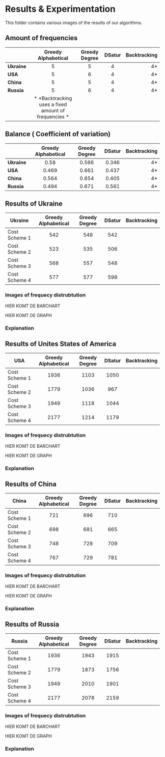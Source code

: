 # Results & Experimentation

This folder contains various images of the results of our algorithms. 


## Amount of frequencies

|                | Greedy Alphabetical | Greedy Degree | DSatur | Backtracking |
|----------------| :------------------:|:-------------:|:------:|-------------:|
| **Ukraine**    |        5            |        5      |   4    |     4*       |
| **USA**        |        5            |        6      |   4    |     4*       |
| **China**      |        5            |        5      |   4    |     4*       |
| **Russia**     |        5            |        6      |   4    |     4*       |
|                | * *Backtracking uses a fixed amount of frequencies *



## Balance ( Coefficient of variation)

|                | Greedy Alphabetical | Greedy Degree | DSatur | Backtracking
|----------------| :------------------:|:-------------:|:------:|-------------:|
| **Ukraine**    |        0.58         |      0.566    |  0.346 |     4*       |
| **USA**        |        0.469        |      0.661    |  0.437 |     4*       |
| **China**      |        0.564        |      0.654    |  0.405 |     4*       |
| **Russia**     |       0.494         |      0.671    |  0.561 |     4*       |



## Results of Ukraine
| **Ukraine**   | Greedy Alphabetical | Greedy Degree | DSatur | Backtracking
|---------------| :------------------:|:-------------:|:------:|------------:|
| Cost Scheme 1 |    542              |   548         | 542    |
| Cost Scheme 2 |    523              |   535         | 506    |
| Cost Scheme 3 |    568              |   557         | 548    |
| Cost Scheme 4 |    577              |   577         | 598    |


### Images of frequecy distrubtution
HIER KOMT DE BARCHART

HIER KOMT DE GRAPH

### Explanation


## Results of Unites States of America
|**USA**        | Greedy Alphabetical  | Greedy Degree    | DSatur  | Backtracking
|---------------| :-------------------:|:----------------:|:-------:|------------:|
| Cost Scheme 1 |    1936              |   1103           | 1050    |
| Cost Scheme 2 |    1779              |   1036           | 967     |
| Cost Scheme 3 |    1949              |   1118           | 1044    |
| Cost Scheme 4 |    2177              |   1214           | 1179    |


### Images of frequecy distrubtution
HIER KOMT DE BARCHART

HIER KOMT DE GRAPH

### Explanation


## Results of China
| **China**     | Greedy Alphabetical | Greedy Degree | DSatur | Backtracking
|---------------| :------------------:|:-------------:|:------:|------------:|
| Cost Scheme 1 |    721              |   696         | 710    |
| Cost Scheme 2 |    698              |   681         | 665    |
| Cost Scheme 3 |    748              |   728         | 709    |
| Cost Scheme 4 |    767              |  729          | 781    |


### Images of frequecy distrubtution
HIER KOMT DE BARCHART

HIER KOMT DE GRAPH

### Explanation


## Results of Russia
| **Russia**    | Greedy Alphabetical | Greedy Degree | DSatur | Backtracking
|---------------|:-------------------:|:-------------:|:------:|------------:|
| Cost Scheme 1 |    1936             |   1943        | 1915   |
| Cost Scheme 2 |    1779             |   1873        | 1756   |
| Cost Scheme 3 |    1949             |   2010        | 1901   |
| Cost Scheme 4 |    2177             |   2078        | 2159   |


### Images of frequecy distrubtution
HIER KOMT DE BARCHART

HIER KOMT DE GRAPH

### Explanation
